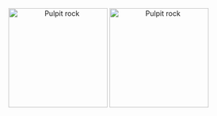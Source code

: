 <center>
  <img border="0" src="https://docs.dogtang.cloud/#/doc-QR/images/%E5%BE%AE%E4%BF%A1.png" alt="Pulpit rock" height="200">
  <img border="0" src="https://docs.dogtang.cloud/#/doc-QR/images/%E6%94%AF%E4%BB%98%E5%AE%9D.png" alt="Pulpit rock" height="200">
</center>